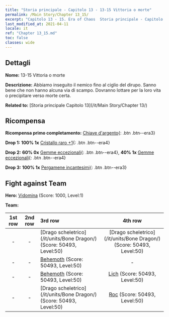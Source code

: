 ```yaml
---
title: "Storia principale - Capitolo 13 - 13-15 Vittoria o morte"
permalink: /Main Story/Chapter 13_15/
excerpt: "Capitolo 13 - 15. Era of Chaos  Storia principale - Capitolo 13_15. 13-15 Vittoria o morte"
last_modified_at: 2021-04-11
locale: it
ref: "Chapter 13_15.md"
toc: false
classes: wide
---
```


## Dettagli

 **Nome:** 13-15 Vittoria o morte

 **Descrizione:** Abbiamo inseguito il nemico fino al ciglio del dirupo. Sanno bene che non hanno alcuna via di scampo. Dovranno lottare per la loro vita o precipitare verso morte certa.

 **Related to:** [Storia principale Capitolo 13](/it/Main Story/Chapter 13/)

## Ricompensa

 **Ricompensa primo completamento:** [Chiave d'argento](/it/Items/con_693/){: .btn .btn--era3}

 **Drop 1:** **100% 1x** [Cristallo raro +1](/it/Items/mat_45/){: .btn .btn--era4}

 **Drop 2:** **60% 0x** [Gemme eccezionali](/it/Items/mat_37/){: .btn .btn--era4}, **40% 1x** [Gemme eccezionali](/it/Items/mat_37/){: .btn .btn--era4}

 **Drop 3:** **100% 1x** [Pergamene incantesimi](/it/Items/con_694/){: .btn .btn--era3}


## Fight against Team
 **Hero:** [Vidomina](/it/heroes/Vidomina/) (Score: 1000, Level:1)

 **Team:**


  | 1st row | 2nd row | 3rd row | 4th row |
  |:----:|:----:|:----|:----:|
  | - | - | [Drago scheletrico](/it/units/Bone Dragon/) (Score: 50493, Level:50)  | [Drago scheletrico](/it/units/Bone Dragon/) (Score: 50493, Level:50)  |
  | - | - | [Behemoth](/it/units/Behemoth/) (Score: 50493, Level:50)  | - |
  | - | - | [Behemoth](/it/units/Behemoth/) (Score: 50493, Level:50)  | [Lich](/it/units/Lich/) (Score: 50493, Level:50)  |
  | - | - | [Drago scheletrico](/it/units/Bone Dragon/) (Score: 50493, Level:50)  | [Roc](/it/units/Roc/) (Score: 50493, Level:50)  |


